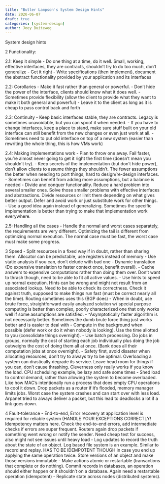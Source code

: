 ```yaml
---
title: "Butler Lampson's System Design Hints"
date: 2020-06-07
draft: true
categories: [system-design]
author: Joey Buiteweg
---
```

System design hints

2 Functionality:

2.1: Keep it simple
	- Do one thing at a time, do it well. Small, working, effective interfaces, they are contracts, shouldn’t try to do too much, don’t generalize
	- Get it right
	- Write specifications (then implement), document the abstract functionality provided by your application and its interfaces

2.2: Corollaries
	- Make it fast rather than general or powerful.
	- Don’t hide the power of the interface, clients should know what it does well.
	- Sometimes provide flexibility (allow the client to provide what they want to make it both general and powerful)
	- Leave it to the client as long as it is cheap to pass control back and forth

2.3: Continuity
	- Keep basic interfaces stable, they are contracts. Legacy is sometimes unavoidable, but you can spoof it when needed.
	- If you have to change interfaces, keep a place to stand, make sure stuff built on your old interface can still benefit from the new changes or even just work at all.
	- Sometimes need to put old interface on top of a new system (easier than rewriting the whole thing, this is how VMs work)

2.4: Making implementations work
	- Plan to throw one away. Fail faster, you’re almost never going to get it right the first time (doesn’t mean you shouldn’t try).
	- Keep secrets of the implementation (but don’t hide power), don’t allow clients to assume things they shouldn’t. The fewer assumptions the better when needing to port things, hard to design/re-design interfaces.
	- Sometimes can benefit from adding more assumptions, but a balance is needed
	- Divide and conquer functionality. Reduce a hard problem into several smaller ones. Solve those smaller problems with effective interfaces and abstractions. Divide resources or limit them depending on what gives better output. Defer and avoid work or just substitute work for other things.
	- Use a good idea again instead of generalizing. Sometimes the specific implementation is better than trying to make that implementation work everywhere.

2.5: Handling all the cases
	- Handle the normal and worst cases separately, the requirements are very different. Optimizing the tail is different from optimizing normal execution. The normal case must be fast, the worst case must make some progress.

3 Speed
	- Split resources in a fixed way if in doubt, rather than sharing them. Allocator can be predictable, use registers instead of memory
	- Use static analysis if you can, don’t delude with bad one
	- Dynamic translation (Do expensive translation to faster context once, benefit overall).
	- Cache answers to expensive computations rather than doing them over. Don’t want to thrash though, need to be able to fit all active values.
	- Use hints to speed up normal execution. Hints can be wrong and might not result from an associated lookup. Need to be able to check its correctness. Check it against truth, supposed to make things run fast (must be correct nearly all the time). Routing sometimes uses this (BGP does)
	- When in doubt, use brute force, straightforward easily analyzed solution w/ special purpose computing is better than complex, poorly characterized one that only works well if some assumptions are satisfied.
	- ^Asymptotically faster algorithm is not necessarily better. Sometimes the dumb brute force thing just works better and is easier to deal with
	- Compute in the background when possible (defer work or do it when nobody is looking). Use the time allotted to you (consolidate things overnight).
	- Use batch processing. Do jobs in groups, normally the cost of starting each job individually plus doing the job outweighs the cost of doing them all at once. (Bank does all their computation jobs at once overnight).
	- Safety first, avoid disaster when allocating resources, don’t try to always try to be optimal. Overloading a system can drastically degrade its service. Leave head room for things if you can, don’t cause thrashing. Cleverness only really works if you know the load. CPU scheduling example, be lazy and safe some times
	- Shed load to control demand, rather than allowing the system to become overloaded. Like how MAC’s intentionally run a process that does empty CPU operations to cool it down. Drop packets as a router if it’s flooded, memory manager limits jobs. Worst case the system crashes and can start over with less load. Arpanet tried to always deliver a packet, but this lead to deadlocks a lot if a link goes down.

4 Fault-tolerance
	- End-to-end, Error recovery at application level is required for reliable system (HANDLE YOUR EXCEPTIONS CORRECTLY! Idempotency matters here. Check the end-to-end errors, add intermediate checks if errors are super frequent. Routers again drop packets if something went wrong or notify the sender. Need cheap test for success, also might not see issues until heavy load
	- Log updates to record the truth about the state of an object. Log based file system is an example. Similar to record and replay. HAS TO BE IDEMPOTENT THOUGH in case you end up applying the same operation twice. Store versions of an object and make those versions immutable
	- Make actions atomic or restartable (transactions that complete or do nothing). Commit records in databases, an operation should either happen or it shouldn’t on a database. Again need a restartable operation (idempotent)
	- Replicate state across nodes (distributed systems).
	

	
	
